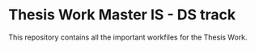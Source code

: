 # Thesis Work Master IS - DS track
This repository contains all the important workfiles for the Thesis Work.
